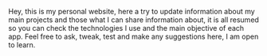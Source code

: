 Hey, this is my personal website, here a try to update information about my main projects and those what I can share information about, it is all resumed so you can check the technologies I use and the main objective of each app. Feel free to ask, tweak, test and make any suggestions here, I am open to learn.
